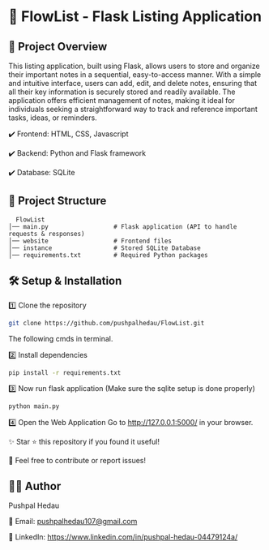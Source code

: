 
# 🏡 FlowList - Flask Listing Application

## 📌 Project Overview

This listing application, built using Flask, allows users to store and organize their important notes in a sequential, easy-to-access manner. With a simple and intuitive interface, users can add, edit, and delete notes, ensuring that all their key information is securely stored and readily available. The application offers efficient management of notes, making it ideal for individuals seeking a straightforward way to track and reference important tasks, ideas, or reminders.

✔️ Frontend: HTML, CSS, Javascript

✔️ Backend: Python and Flask framework 

✔️ Database: SQLite

## 📂 Project Structure

```Folder Structure
  FlowList
│── main.py                  # Flask application (API to handle requests & responses)
│── website                  # Frontend files
│── instance                 # Stored SQLite Database
│── requirements.txt         # Required Python packages

```

## 🛠️ Setup & Installation
1️⃣ Clone the repository
```sh
git clone https://github.com/pushpalhedau/FlowList.git
```
The following cmds in terminal.

2️⃣ Install dependencies
```sh
pip install -r requirements.txt
```
3️⃣ Now run flask application (Make sure the sqlite setup is done properly)


```sh
python main.py
```

4️⃣ Open the Web Application
Go to http://127.0.0.1:5000/ in your browser.




✨ Star ⭐ this repository if you found it useful!

📩 Feel free to contribute or report issues!

## 👨‍💻 Author
Pushpal Hedau

📧 Email: pushpalhedau107@gmail.com

🔗 LinkedIn: https://www.linkedin.com/in/pushpal-hedau-04479124a/
